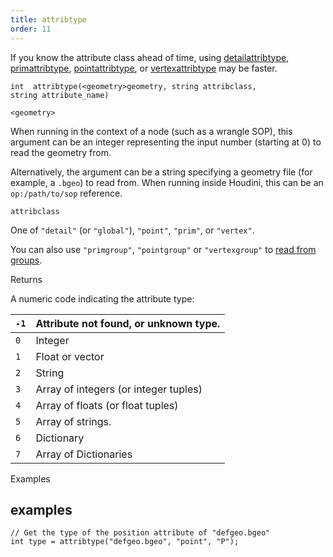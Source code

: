 ```yaml
---
title: attribtype
order: 11
---
```

If you know the attribute class ahead of time, using [detailattribtype](/en/houdini-vex/attributes-and-intrinsics/detailattribtype "Returns the type of a geometry detail attribute."), [primattribtype](/en/houdini-vex/attributes-and-intrinsics/primattribtype "Returns the type of a geometry prim attribute."), [pointattribtype](/en/houdini-vex/attributes-and-intrinsics/pointattribtype "Returns the type of a geometry point attribute."), or [vertexattribtype](/en/houdini-vex/attributes-and-intrinsics/vertexattribtype "Returns the type of a geometry vertex attribute.") may be faster.

`int  attribtype(<geometry>geometry, string attribclass, string attribute_name)`

`<geometry>`

When running in the context of a node (such as a wrangle SOP), this argument can be an integer representing the input number (starting at 0) to read the geometry from.

Alternatively, the argument can be a string specifying a geometry file (for example, a `.bgeo`) to read from. When running inside Houdini, this can be an `op:/path/to/sop` reference.

`attribclass`

One of `"detail"` (or `"global"`), `"point"`, `"prim"`, or `"vertex"`.

You can also use `"primgroup"`, `"pointgroup"` or `"vertexgroup"` to [read from groups](../groups.html "You can read the contents of primitive/point/vertex groups in VEX as if they were attributes.").

Returns

A numeric code indicating the attribute type:

| `-1` | Attribute not found, or unknown type. |
| --- | --- |
| `0` | Integer |
| `1` | Float or vector |
| `2` | String |
| `3` | Array of integers (or integer tuples) |
| `4` | Array of floats (or float tuples) |
| `5` | Array of strings. |
| `6` | Dictionary |
| `7` | Array of Dictionaries |

Examples

## examples

```vex
// Get the type of the position attribute of "defgeo.bgeo"
int type = attribtype("defgeo.bgeo", "point", "P");

```
